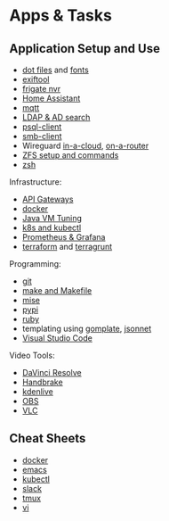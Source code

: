 # Apps & Tasks

## Application Setup and Use

* [dot files](dot-files/) and [fonts](fonts.html)
* [exiftool](cli-exiftool.html)
* [frigate nvr](frigate/)
* [Home Assistant](home-assistant/)
* [mqtt](mqtt.html)
* [LDAP & AD search](cli-ldap.html)
* [psql-client](psql-client.html)
* [smb-client](smb-client.html)
* Wireguard [in-a-cloud](wireguard-in-a-cloud.html),
[on-a-router](wireguard-on-a-router.html)
* [ZFS setup and commands](zfs/)
* [zsh](zsh/)

Infrastructure:
* [API Gateways](api-gateways.html)
* [docker](docker/)
* [Java VM Tuning](java-vm.html)
* [k8s and kubectl](/k8s/)
* [Prometheus & Grafana](prometheus-grafana.html)
* [terraform](terraform.html) and [terragrunt](terragrunt.html)

Programming:
* [git](git/)
* [make and Makefile](make/)
* [mise](mise/)
* [pypi](pypi.html)
* [ruby](ruby.html)
* templating using [gomplate](gomplate.html), [jsonnet](/programming/jsonnet/)
* [Visual Studio Code](vscode/)

Video Tools:

* [DaVinci Resolve](davinci-resolve/)
* [Handbrake](handbrake.html)
* [kdenlive](kdenlive/)
* [OBS](obs/)
* [VLC](vlc/)

## Cheat Sheets

* [docker](docker/docker.html)
* [emacs](emacs/)
* [kubectl](/k8s/kubectl.html)
* [slack](slack/)
* [tmux](tmux.html)
* [vi](vi.html)

